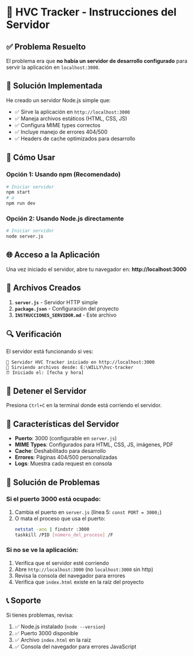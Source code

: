 # 🚀 HVC Tracker - Instrucciones del Servidor

## ✅ Problema Resuelto

El problema era que **no había un servidor de desarrollo configurado** para servir la aplicación en `localhost:3000`.

## 🔧 Solución Implementada

He creado un servidor Node.js simple que:
- ✅ Sirve la aplicación en `http://localhost:3000`
- ✅ Maneja archivos estáticos (HTML, CSS, JS)
- ✅ Configura MIME types correctos
- ✅ Incluye manejo de errores 404/500
- ✅ Headers de cache optimizados para desarrollo

## 🚀 Cómo Usar

### Opción 1: Usando npm (Recomendado)
```bash
# Iniciar servidor
npm start
# o
npm run dev
```

### Opción 2: Usando Node.js directamente
```bash
# Iniciar servidor
node server.js
```

## 🌐 Acceso a la Aplicación

Una vez iniciado el servidor, abre tu navegador en:
**http://localhost:3000**

## 📁 Archivos Creados

1. **`server.js`** - Servidor HTTP simple
2. **`package.json`** - Configuración del proyecto
3. **`INSTRUCCIONES_SERVIDOR.md`** - Este archivo

## 🔍 Verificación

El servidor está funcionando si ves:
```
🚀 Servidor HVC Tracker iniciado en http://localhost:3000
📁 Sirviendo archivos desde: E:\WILLY\hvc-tracker
⏰ Iniciado el: [fecha y hora]
```

## 🛑 Detener el Servidor

Presiona `Ctrl+C` en la terminal donde está corriendo el servidor.

## 🔧 Características del Servidor

- **Puerto**: 3000 (configurable en `server.js`)
- **MIME Types**: Configurados para HTML, CSS, JS, imágenes, PDF
- **Cache**: Deshabilitado para desarrollo
- **Errores**: Páginas 404/500 personalizadas
- **Logs**: Muestra cada request en consola

## 🚨 Solución de Problemas

### Si el puerto 3000 está ocupado:
1. Cambia el puerto en `server.js` (línea 5: `const PORT = 3000;`)
2. O mata el proceso que usa el puerto:
   ```bash
   netstat -ano | findstr :3000
   taskkill /PID [número_del_proceso] /F
   ```

### Si no se ve la aplicación:
1. Verifica que el servidor esté corriendo
2. Abre `http://localhost:3000` (no `localhost:3000` sin http)
3. Revisa la consola del navegador para errores
4. Verifica que `index.html` existe en la raíz del proyecto

## 📞 Soporte

Si tienes problemas, revisa:
1. ✅ Node.js instalado (`node --version`)
2. ✅ Puerto 3000 disponible
3. ✅ Archivo `index.html` en la raíz
4. ✅ Consola del navegador para errores JavaScript

